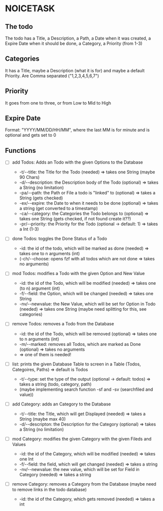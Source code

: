 # NOICETASK

## The todo

The todo has a Title, a Description, a Path, a Date when it was created, a Expire Date when it should be done, a Category, a Priority (from 1-3)

## Categories

It has a Title, maybe a Description (what it is for) and maybe a default Priority. Are Comma separated ("1,2,3,4,5,6,7")

## Priority

It goes from one to three, or from Low to Mid to High

## Expire Date 

Format: "YYYY/MM/DD/HH/MM", where the last MM is for minute and is optional and gets set to 0

## Functions

- [ ]  add Todos: Adds an Todo with the given Options to the Database
    * -t/--title: the Title for the Todo (needed) => takes one String (maybe 90 Chars)
    * -d/--description: the Description body of the Todo (optional) => takes a String (no limitation)
    * -pa/--path: the Path or File a todo is "linked" to (optional) => takes a String (gets checked)
    * -ex/--expire: the Date to when it needs to be done (optional) => takes a string (get converted to a timestamp)
    * -ca/--category: the Categories the Todo belongs to (optional) => takes one String (gets checked, if not found create it??)
    * -pr/--priority: the Priority for the Todo (optional -> default: 1) => takes a Int (1-3)

- [ ]  done Todos: toggles the Done Status of a Todo
    * -id: the id of the todo, which will be marked as done (needed) => takes one to n arguments (int)
    * (-ch/--choose: opens fzf with all todos which are not done => takes no arguments)

- [ ] mod Todos: modifies a Todo with the given Option and New Value
    * -id: the id of the Todo, which will be modified (needed) => takes one (to n) argument (int)
    * -f/--field: the Option, which will be changed (needed) => takes one String
    * -nv/--newvalue: the New Value, which will be set for Option in Todo (needed) => takes one String (maybe need splitting for this, see categories)

- [ ] remove Todos: removes a Todo from the Database
    * -id: the id of the Todo, which will be removed (optional) => takes one to n arguments (int)
    * -m/--marked: removes all Todos, which are marked as Done (optional) => takes no arguments
    * => one of them is needed!

- [ ] list: prints the given Database Table to screen in a Table (Todos, Categoires, Paths) => default is Todos
    * -t/--type: set the type of the output (optional -> default: todos) => takes a string (todo, category, path)
    * (maybe implementing search function -sf and -sv (searchfiled and value))

- [ ] add Category: adds an Category to the Database
    * -t/--title: the Title, which will get Displayed (needed) => takes a String (maybe max 40)
    * -d/--descripton: the Description for the Category (optional) => takes a String (no limitation)

- [ ] mod Category: modifies the given Category with the given Fileds and Values
    * -id: the id of the Category, which will be modified (needed) => takes one Int
    * -f/--field: the field, which will get changed (needed) => takes a string
    * -nv/--newvalue: the new value, which will be set for Field in Category (needed) => takes a string

- [ ] remove Category: removes a Category from the Database (maybe need to remove links in the todo database)
    * -id: the id of the Category, which gets removed (needed) => takes a int
